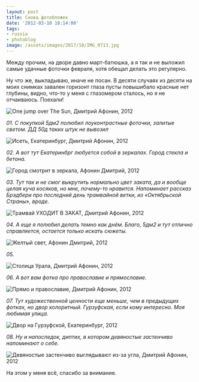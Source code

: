 ```yaml
---
layout: post
title: Снова фотобложек
date: '2012-03-10 18:14:00'
tags:
- russia
- photoblog
image: /assets/images/2017/10/IMG_0713.jpg
---
```


Между прочим, на дворе давно март-батюшка, а я так и не выложил самые удачные фоточки февраля, хотя обещал делать это регулярно.

Ну что же, выкладываю, иначе не посан. В десяти случаях из десяти на моих снимках завален горизонт глаза пусты повышибало красные нет глубины, видно, что-то у меня с глазомером сталось, но я не отчаиваюсь. Поехали!

![One jump over The Sun, Дмитрий Афонин, 2012](/assets/images/2017/10/IMG_0713.jpg)

_01. С покупкой 5дм2 полюбил лоуконтрастные фоточки, залитые светом. ДД 50д таких штук не вывозил_

![Исеть, Екатеринбург, Дмитрий Афонин, 2012](/assets/images/2017/10/IMG_0618.jpg)

_02. А вот тут Екатеринбрг любуется собой в зеркалах. Город стекла и бетона._

![Город смотрит в зеркала, Афонин Дмитрий, 2012](/assets/images/2017/10/IMG_0664.jpg)

_03. Тут так и не смог выкрутить нормально цвет заката, да и вообще целая куча косяков, но мне, почему-то нравится. Напоминает рассказ Брэдбери про последний день трамвайной ветки, из «Октябрьской Страны», вроде._

![Трамвай УХОДИТ В ЗАКАТ, Дмитрий Афонин, 2012](/assets/images/2017/10/IMG_1006.jpg)

_04. А еще я полюбил делать темно как днём. Благо, 5дм2 и тут отлично справляется, остается только искать сюжеты._

![Желтый свет, Афонин Дмитрий, 2012](/assets/images/2017/10/IMG_1482.jpg)

_05._

![Столица Урала, Дмитрий Афонин, 2012](/assets/images/2017/10/IMG_1685.jpg)

_06. А вот вам фотка про православие и прямославие._

![Прямо и православие, Дмитрий Афонин, 2012](/assets/images/2017/10/IMG_1572.jpg)

_07. Тут художественной ценности еще меньше, чем в предыдущих фотках, но двор колоритный. Гурзуфская, если кому интересно. Моя любимая улица._

![Двор на Гурзуфской, Екатеринбург, 2012](/assets/images/2017/10/IMG_0992.jpg)

_08. Ну и напоследок, диптих, в котором девяностые застенчиво напоминают о себе._

![Девяностые застенчиво выглядывают из-за угла, Дмитрий Афонин, 2012](/assets/images/2017/10/IMG_1601.jpg)

На этом у меня всё, спасибо за внимание.

